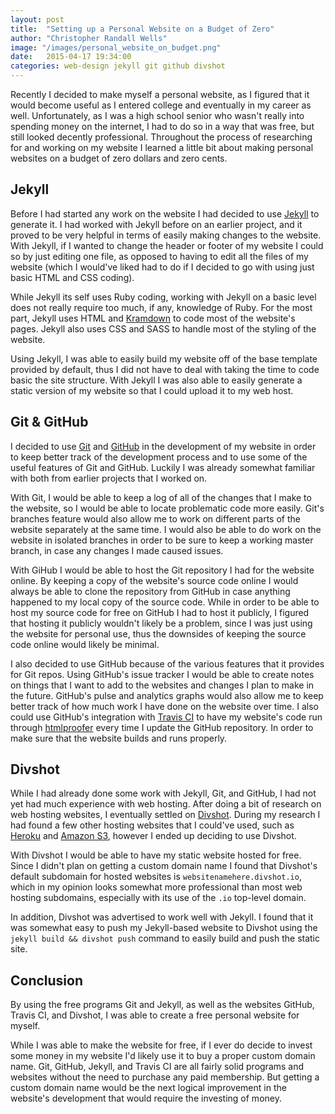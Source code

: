 ```yaml
---
layout: post
title:  "Setting up a Personal Website on a Budget of Zero"
author: "Christopher Randall Wells"
image: "/images/personal_website_on_budget.png"
date:   2015-04-17 19:34:00
categories: web-design jekyll git github divshot
---
```

Recently I decided to make myself a personal website, as I figured that it would become useful as I entered college and eventually in my career as well. Unfortunately, as I was a high school senior who wasn't really into spending money on the internet, I had to do so in a way that was free, but still looked decently professional. Throughout the process of researching for and working on my website I learned a little bit about making personal websites on a budget of zero dollars and zero cents.

## Jekyll
Before I had started any work on the website I had decided to use [Jekyll](http://jekyllrb.com/) to generate it. I had worked with Jekyll before on an earlier project, and it proved to be very helpful in terms of easily making changes to the website. With Jekyll, if I wanted to change the header or footer of my website I could so by just editing one file, as opposed to having to edit all the files of my website (which I would've liked had to do if I decided to go with using just basic HTML and CSS coding).

While Jekyll its self uses Ruby coding, working with Jekyll on a basic level does not really require too much, if any, knowledge of Ruby. For the most part, Jekyll uses HTML and [Kramdown](http://kramdown.gettalong.org/) to code most of the website's pages. Jekyll also uses CSS and SASS to handle most of the styling of the website.

Using Jekyll, I was able to easily build my website off of the base template provided by default, thus I did not have to deal with taking the time to code basic the site structure. With Jekyll I was also able to easily generate a static version of my website so that I could upload it to my web host.

## Git & GitHub
I decided to use [Git](http://git-scm.com/) and [GitHub](https://github.com/) in the development of my website in order to keep better track of the development process and to use some of the useful features of Git and GitHub. Luckily I was already somewhat familiar with both from earlier projects that I worked on.

With Git, I would be able to keep a log of all of the changes that I make to the website, so I would be able to locate problematic code more easily. Git's branches feature would also allow me to work on different parts of the website separately at the same time. I would also be able to do work on the website in isolated branches in order to be sure to keep a working master branch, in case any changes I made caused issues.

With GiHub I would be able to host the Git repository I had for the website online. By keeping a copy of the website's source code online I would always be able to clone the repository from GitHub in case anything happened to my local copy of the source code. While in order to be able to host my source code for free on GitHub I had to host it publicly, I figured that hosting it publicly wouldn't likely be a problem, since I was just using the website for personal use, thus the downsides of keeping the source code online would likely be minimal.

I also decided to use GitHub because of the various features that it provides for Git repos. Using GitHub's issue tracker I would be able to create notes on things that I want to add to the websites and changes I plan to make in the future. GitHub's pulse and analytics graphs would also allow me to keep better track of how much work I have done on the website over time. I also could use GitHub's integration with [Travis CI](https://travis-ci.org/) to have my website's code run through [htmlproofer](https://github.com/gjtorikian/html-proofer) every time I update the GitHub repository. In order to make sure that the website builds and runs properly.

## Divshot
While I had already done some work with Jekyll, Git, and GitHub, I had not yet had much experience with web hosting. After doing a bit of research on web hosting websites, I eventually settled on [Divshot](https://divshot.com/). During my research I had found a few other hosting websites that I could've used, such as [Heroku](https://www.heroku.com/) and [Amazon S3](http://aws.amazon.com/s3/), however I ended up deciding to use Divshot.

With Divshot I would be able to have my static website hosted for free. Since I didn't plan on getting a custom domain name I found that Divshot's default subdomain for hosted websites is `websitenamehere.divshot.io`, which in my opinion looks somewhat more professional than most web hosting subdomains, especially with its use of the `.io` top-level domain.

In addition, Divshot was advertised to work well with Jekyll. I found that it was somewhat easy to push my Jekyll-based website to Divshot using the `jekyll build && divshot push` command to easily build and push the static site.

## Conclusion
By using the free programs Git and Jekyll, as well as the websites GitHub, Travis CI, and Divshot, I was able to create a free personal website for myself.

While I was able to make the website for free, if I ever do decide to invest some money in my website I'd likely use it to buy a proper custom domain name. Git, GitHub, Jekyll, and Travis CI are all fairly solid programs and websites without the need to purchase any paid membership. But getting a custom domain name would be the next logical improvement in the website's development that would require the investing of money.
